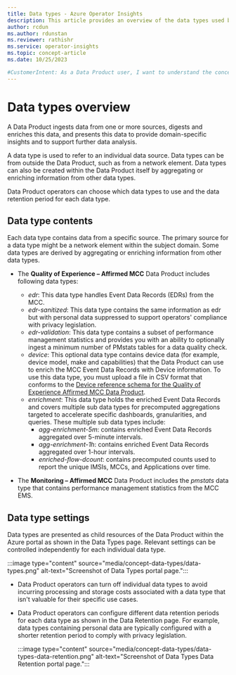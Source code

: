```yaml
---
title: Data types - Azure Operator Insights
description: This article provides an overview of the data types used by Azure Operator Insights Data Products.
author: rcdun
ms.author: rdunstan
ms.reviewer: rathishr
ms.service: operator-insights
ms.topic: concept-article
ms.date: 10/25/2023

#CustomerIntent: As a Data Product user, I want to understand the concept of Data Types so that I can use Data Product(s) effectively.
---
```


# Data types overview

A Data Product ingests data from one or more sources, digests and enriches this data, and presents this data to provide domain-specific insights and to support further data analysis.

A data type is used to refer to an individual data source. Data types can be from outside the Data Product, such as from a network element. Data types can also be created within the Data Product itself by aggregating or enriching information from other data types.

Data Product operators can choose which data types to use and the data retention period for each data type.

## Data type contents

Each data type contains data from a specific source. The primary source for a data type might be a network element within the subject domain. Some data types are derived by aggregating or enriching information from other data types.

- The **Quality of Experience – Affirmed MCC** Data Product includes following data types:
  - *edr*: This data type handles Event Data Records (EDRs) from the MCC.
  - *edr-sanitized*: This data type contains the same information as edr but with personal data suppressed to support operators' compliance with privacy legislation.
  - *edr-validation*: This data type contains a subset of performance management statistics and provides you with an ability to optionally ingest a minimum number of PMstats tables for a data quality check.
  - *device*: This optional data type contains device data (for example, device model, make and capabilities) that the Data Product can use to enrich the MCC Event Data Records with Device information. To use this data type, you must upload a file in CSV format that conforms to the [Device reference schema for the Quality of Experience Affirmed MCC Data Product](device-reference-schema.md).
  - *enrichment*: This data type holds the enriched Event Data Records and covers multiple sub data types for precomputed aggregations targeted to accelerate specific dashboards, granularities, and queries. These multiple sub data types include:
      - *agg-enrichment-5m*: contains enriched Event Data Records aggregated over 5-minute intervals.
      - *agg-enrichment-1h*: contains enriched Event Data Records aggregated over 1-hour intervals.
      - *enriched-flow-dcount*: contains precomputed counts used to report the unique IMSIs, MCCs, and Applications over time.
 
- The **Monitoring – Affirmed MCC** Data Product includes the *pmstats* data type that contains performance management statistics from the MCC EMS.

## Data type settings

Data types are presented as child resources of the Data Product within the Azure portal as shown in the Data Types page. Relevant settings can be controlled independently for each individual data type.

:::image type="content" source="media/concept-data-types/data-types.png" alt-text="Screenshot of Data Types portal page.":::

- Data Product operators can turn off individual data types to avoid incurring processing and storage costs associated with a data type that isn't valuable for their specific use cases.
- Data Product operators can configure different data retention periods for each data type as shown in the Data Retention page. For example, data types containing personal data are typically configured with a shorter retention period to comply with privacy legislation.

  :::image type="content" source="media/concept-data-types/data-types-data-retention.png" alt-text="Screenshot of Data Types Data Retention portal page.":::
